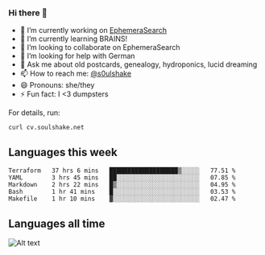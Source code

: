 ### Hi there 👋

<!--
**soulshake/soulshake** is a ✨ _special_ ✨ repository because its `README.md` (this file) appears on your GitHub profile.

Here are some ideas to get you started:

- 🔭 I’m currently working on ...
- 🌱 I’m currently learning ...
- 👯 I’m looking to collaborate on ...
- 🤔 I’m looking for help with ...
- 💬 Ask me about ...
- 📫 How to reach me: ...
- 😄 Pronouns: ...
- ⚡ Fun fact: ...
-->


- 🔭 I’m currently working on [EphemeraSearch](https://www.ephemerasearch.com/)
- 🌱 I’m currently learning BRAINS!
- 👯 I’m looking to collaborate on EphemeraSearch
- 🤔 I’m looking for help with German
- 💬 Ask me about old postcards, genealogy, hydroponics, lucid dreaming
- 📫 How to reach me: [@s0ulshake](https://twitter.com/soulshake)
- 😄 Pronouns: she/they
- ⚡ Fun fact: I <3 dumpsters

For details, run:

```
curl cv.soulshake.net
```

## Languages this week

<!--START_SECTION:waka-->
```text
Terraform   37 hrs 6 mins   ███████████████████▒░░░░░   77.51 % 
YAML        3 hrs 45 mins   ██░░░░░░░░░░░░░░░░░░░░░░░   07.85 % 
Markdown    2 hrs 22 mins   █▒░░░░░░░░░░░░░░░░░░░░░░░   04.95 % 
Bash        1 hr 41 mins    █░░░░░░░░░░░░░░░░░░░░░░░░   03.53 % 
Makefile    1 hr 10 mins    ▓░░░░░░░░░░░░░░░░░░░░░░░░   02.47 % 
```
<!--END_SECTION:waka-->

## Languages all time
![Alt text](https://wakatime.com/share/@aj/6aa10b67-a5e9-4fb1-acaf-8692f4385172.svg)
